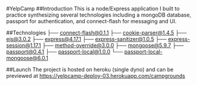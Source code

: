 #YelpCamp
##Introduction
This is a node/Express application I built to practice synthesizing several technologies including a mongoDB database, passport for authentication, and connect-flash for messaging and UI.

##Technologies
├── connect-flash@0.1.1
├── cookie-parser@1.4.5
├── ejs@3.0.2
├── express@4.17.1
├── express-sanitizer@1.0.5
├── express-session@1.17.1
├── method-override@3.0.0
├── mongoose@5.9.7
├── passport@0.4.1
├── passport-local@1.0.0
└── passport-local-mongoose@6.0.1

##Launch
The project is hosted on heroku (single dyno) and can be previewed at https://yelpcamp-deploy-03.herokuapp.com/campgrounds



